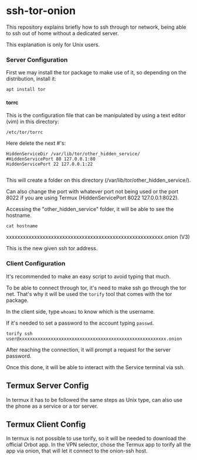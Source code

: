 # ssh-tor-onion
This repository explains briefly how to ssh through tor network, being able to ssh out of home without a dedicated server.

This explanation is only for Unix users.

### Server Configuration

First we may install the tor package to make use of it, so depending on the distribution, install it:

```apt install tor```

#### torrc

This is the configuration file that can be manipulated by using a text editor (vim) in this directory:

```/etc/tor/torrc```

Here delete the next #'s: 

```
HiddenServiceDir /var/lib/tor/other_hidden_service/
#HiddenServicePort 80 127.0.0.1:80
HiddenServicePort 22 127.0.0.1:22


```
This will create a folder on this directory (/var/lib/tor/other_hidden_service/).

Can also change the port with whatever port not being used or the port 8022 if you are using Termux (HiddenServicePort 8022 127.0.0.1:8022).


Accessing the "other_hidden_service" folder, it will be able to see the hostname.

```cat hostname```

xxxxxxxxxxxxxxxxxxxxxxxxxxxxxxxxxxxxxxxxxxxxxxxxxxxxxxxx.onion (V3)

This is the new given ssh tor address.

### Client Configuration

It's recommended to make an easy script to avoid typing that much.

To be able to connect through tor, it's need to make ssh go through the tor net. That's why it will be used the `torify` tool that comes with the tor package.

In the client side, type ```whoami``` to know which is the username.

If it's needed to set a password to the account typing ```passwd```.

`torify ssh user@xxxxxxxxxxxxxxxxxxxxxxxxxxxxxxxxxxxxxxxxxxxxxxxxxxxxxxxx.onion`

After reaching the connection, it will prompt a request for the server password.

Once this done, it will be able to interact with the Service terminal via ssh.

## Termux Server Config

In termux it has to be followed the same steps as Unix type, can also use the phone as a service or a tor server.

## Termux Client Config

In termux is not possible to use torify, so it will be needed to download the official Orbot app. In the VPN selector, chose the Termux app to torify all the app via onion, that will let it connect to the onion-ssh host.



